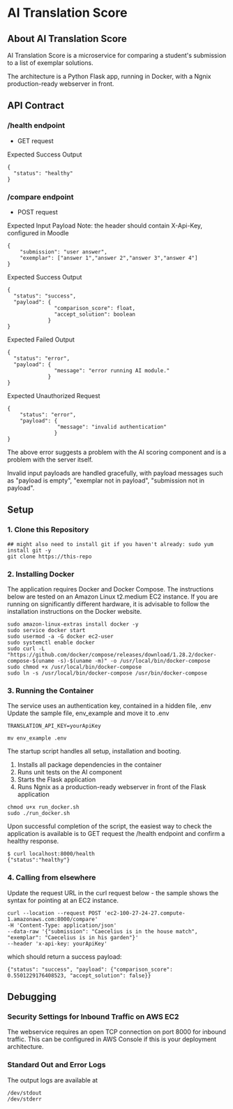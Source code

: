 # AI Translation Score

## About AI Translation Score

AI Translation Score is a microservice for comparing a student's submission to a list of exemplar solutions. 

The architecture is a Python Flask app, running in Docker, with a Ngnix production-ready webserver in front.


## API Contract

### /health endpoint

* GET request

Expected Success Output

```
{
  "status": "healthy"
}
```

### /compare endpoint

* POST request

Expected Input Payload
Note: the header should contain X-Api-Key, configured in Moodle

```
{
    "submission": "user answer",
    "exemplar": ["answer 1","answer 2","answer 3","answer 4"]
}
```

Expected Success Output

```
{
  "status": "success",
  "payload": {
               "comparison_score": float,
               "accept_solution": boolean
             }
}
```

Expected Failed Output

```
{
  "status": "error",
  "payload": {
               "message": "error running AI module."
             }
}
```

Expected Unauthorized Request

```
{
	"status": "error",
	"payload": {
                "message": "invalid authentication"
               }
}
```

The above error suggests a problem with the AI scoring component and is a problem with the server itself.

Invalid input payloads are handled gracefully, with payload messages such as "payload is empty", "exemplar not in payload", "submission not in payload".


## Setup

### 1. Clone this Repository

```
## might also need to install git if you haven't already: sudo yum install git -y
git clone https://this-repo
```


### 2. Installing Docker

The application requires Docker and Docker Compose. The instructions below are tested on an Amazon Linux t2.medium EC2 instance. If you are running on significantly different hardware, it is advisable to follow the installation instructions on the Docker website.

```
sudo amazon-linux-extras install docker -y
sudo service docker start
sudo usermod -a -G docker ec2-user
sudo systemctl enable docker
sudo curl -L "https://github.com/docker/compose/releases/download/1.28.2/docker-compose-$(uname -s)-$(uname -m)" -o /usr/local/bin/docker-compose
sudo chmod +x /usr/local/bin/docker-compose
sudo ln -s /usr/local/bin/docker-compose /usr/bin/docker-compose
```

### 3. Running the Container

The service uses an authentication key, contained in a hidden file, .env
Update the sample file, env_example and move it to .env

```
TRANSLATION_API_KEY=yourApiKey
```

```
mv env_example .env
```

The startup script handles all setup, installation and booting.
1. Installs all package dependencies in the container
2. Runs unit tests on the AI component  
3. Starts the Flask application
4. Runs Ngnix as a production-ready webserver in front of the Flask application

```
chmod u+x run_docker.sh
sudo ./run_docker.sh
```

Upon successful completion of the script, the easiest way to check the application is available is to GET request the /health endpoint and confirm a healthy response.

```
$ curl localhost:8000/health
{"status":"healthy"}
```


### 4. Calling from elsewhere

Update the request URL in the curl request below - the sample shows the syntax for pointing at an EC2 instance.

```
curl --location --request POST 'ec2-100-27-24-27.compute-1.amazonaws.com:8000/compare' 
-H 'Content-Type: application/json' 
--data-raw '{"submission": "Caecelius is in the house match", "exemplar": "Caecelius is in his garden"}' 
--header 'x-api-key: yourApiKey'
```

which should return a success payload:

```
{"status": "success", "payload": {"comparison_score": 0.5501229176408523, "accept_solution": false}}
```


## Debugging

### Security Settings for Inbound Traffic on AWS EC2

The webservice requires an open TCP connection on port 8000 for inbound traffic. This can be configured in AWS Console if this is your deployment architecture.

### Standard Out and Error Logs

The output logs are available at
```
/dev/stdout
/dev/stderr
```

